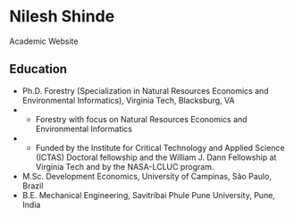 # Nilesh Shinde
Academic Website 


## Education 
- Ph.D. Forestry (Specialization in Natural Resources Economics and Environmental Informatics), Virginia Tech, Blacksburg, VA
- - Forestry with focus on Natural Resources Economics and Environmental Informatics
- - Funded by the Institute for Critical Technology and Applied Science (ICTAS) Doctoral fellowship and the William J.
Dann Fellowship at Virginia Tech and by the NASA-LCLUC program.
- M.Sc. Development Economics, University of Campinas, São Paulo, Brazil
- B.E. Mechanical Engineering, Savitribai Phule Pune University, Pune, India
